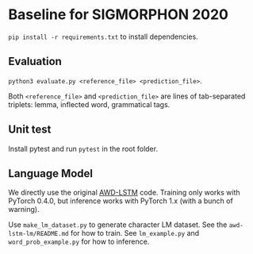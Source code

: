 # Baseline for SIGMORPHON 2020

`pip install -r requirements.txt` to install dependencies.

## Evaluation

`python3 evaluate.py <reference_file> <prediction_file>`.

Both `<reference_file>` and `<prediction_file>` are lines of tab-separated triplets: lemma, inflected word, grammatical tags.

## Unit test

Install pytest and run `pytest` in the root folder.

## Language Model

We directly use the original [AWD-LSTM](https://github.com/salesforce/awd-lstm-lm) code.
Training only works with PyTorch 0.4.0, but inference works with PyTorch 1.x (with a bunch of warning).

Use `make_lm_dataset.py` to generate character LM dataset. See the `awd-lstm-lm/README.md` for how to train. See `lm_example.py` and `word_prob_example.py` for how to inference.
